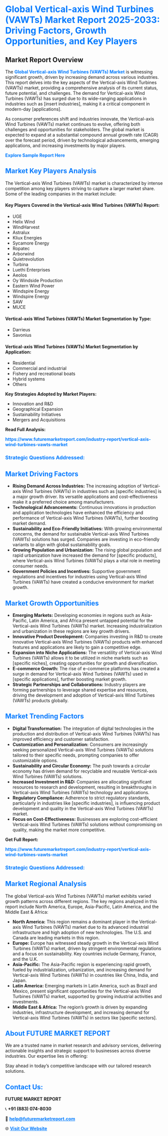 <h1 style="color: #007BFF;">Global Vertical-axis Wind Turbines (VAWTs) Market Report 2025-2033: Driving Factors, Growth Opportunities, and Key Players</h1>

<section id="overview">
<h2>Market Report Overview</h2>
<p>The <a href="https://www.futuremarketreport.com/industry-report/vertical-axis-wind-turbines-vawts-market" style="color: #007BFF; text-decoration: none;"><strong>Global Vertical-axis Wind Turbines (VAWTs) Market</strong></a> is witnessing significant growth, driven by increasing demand across various industries. This report delves into the key aspects of the Vertical-axis Wind Turbines (VAWTs) market, providing a comprehensive analysis of its current status, future potential, and challenges. The demand for Vertical-axis Wind Turbines (VAWTs) has surged due to its wide-ranging applications in industries such as [insert industries], making it a critical component in modern-day [applications].</p>
<p>As consumer preferences shift and industries innovate, the Vertical-axis Wind Turbines (VAWTs) market continues to evolve, offering both challenges and opportunities for stakeholders. The global market is expected to expand at a substantial compound annual growth rate (CAGR) over the forecast period, driven by technological advancements, emerging applications, and increasing investments by major players.</p>
</section>

<section id="overview">
<p><a href="https://www.futuremarketreport.com/request-sample/reportId=83509" style="color: #007BFF; text-decoration: none;"><strong>Explore Sample Report Here</strong></a></p>
</section>

<section id="key-players">
<h2 style="color: #007BFF;">Market Key Players Analysis</h2>
<p>The Vertical-axis Wind Turbines (VAWTs) market is characterized by intense competition among key players striving to capture a larger market share. Some of the leading companies in the market include:</p>
<h4>Key Players Covered in the Vertical-axis Wind Turbines (VAWTs) Report:</h4>
<ul><li>UGE</li><li>Helix Wind</li><li>WindHarvest</li><li>Astralux</li><li>Kliux Energies</li><li>Sycamore Energy</li><li>Ropatec</li><li>Arborwind</li><li>Quietrevolution</li><li>Turbina</li><li>Luethi Enterprises</li><li>Aeolos</li><li>Oy Windside Production</li><li>Eastern Wind Power</li><li>Windspire Energy</li><li>Windspire Energy</li><li>SAW</li><li>MUCE</li></ul>
<h4>Vertical-axis Wind Turbines (VAWTs) Market Segmentation by Type:</h4>
<ul><li>Darrieus</li><li>Savonius</li></ul>

<h4>Vertical-axis Wind Turbines (VAWTs) Market Segmentation by Application:</h4>
<ul><li>Residential</li><li>Commercial and industrial</li><li>Fishery and recreational boats</li><li>Hybrid systems</li><li>Others</li></ul>
<p><strong>Key Strategies Adopted by Market Players:</strong></p>
<ul>
<li>Innovation and R&D</li>
<li>Geographical Expansion</li>
<li>Sustainability Initiatives</li>
<li>Mergers and Acquisitions</li>
</ul>
</section>

<section>
<p><strong>Read Full Analysis: </strong></p><a href="https://www.futuremarketreport.com/industry-report/vertical-axis-wind-turbines-vawts-market" style="color: #007BFF; text-decoration: none;"><strong>https://www.futuremarketreport.com/industry-report/vertical-axis-wind-turbines-vawts-market</strong></a>
<h3 style="color: #007BFF;">Strategic Questions Addressed:</h3>
</section>

<section id="driving-factors">
<h2 style="color: #007BFF;">Market Driving Factors</h2>
<ul>
<li><strong>Rising Demand Across Industries:</strong> The increasing adoption of Vertical-axis Wind Turbines (VAWTs) in industries such as [specific industries] is a major growth driver. Its versatile applications and cost-effectiveness make it a preferred choice among manufacturers.</li>
<li><strong>Technological Advancements:</strong> Continuous innovations in production and application technologies have enhanced the efficiency and performance of Vertical-axis Wind Turbines (VAWTs), further boosting market demand.</li>
<li><strong>Sustainability and Eco-Friendly Initiatives:</strong> With growing environmental concerns, the demand for sustainable Vertical-axis Wind Turbines (VAWTs) solutions has surged. Companies are investing in eco-friendly variants to align with global sustainability goals.</li>
<li><strong>Growing Population and Urbanization:</strong> The rising global population and rapid urbanization have increased the demand for [specific products], where Vertical-axis Wind Turbines (VAWTs) plays a vital role in meeting consumer needs.</li>
<li><strong>Government Policies and Incentives:</strong> Supportive government regulations and incentives for industries using Vertical-axis Wind Turbines (VAWTs) have created a conducive environment for market growth.</li>
</ul>
</section>

<section id="growth-opportunities">
<h2 style="color: #007BFF;">Market Growth Opportunities</h2>
<ul>
<li><strong>Emerging Markets:</strong> Developing economies in regions such as Asia-Pacific, Latin America, and Africa present untapped potential for the Vertical-axis Wind Turbines (VAWTs) market. Increasing industrialization and urbanization in these regions are key growth drivers.</li>
<li><strong>Innovative Product Development:</strong> Companies investing in R&D to create innovative Vertical-axis Wind Turbines (VAWTs) products with enhanced features and applications are likely to gain a competitive edge.</li>
<li><strong>Expansion into Niche Applications:</strong> The versatility of Vertical-axis Wind Turbines (VAWTs) allows it to be utilized in niche markets such as [specific niches], creating opportunities for growth and diversification.</li>
<li><strong>E-commerce Growth:</strong> The rise of e-commerce platforms has created a surge in demand for Vertical-axis Wind Turbines (VAWTs) used in [specific applications], further boosting market growth.</li>
<li><strong>Strategic Partnerships and Collaborations:</strong> Industry players are forming partnerships to leverage shared expertise and resources, driving the development and adoption of Vertical-axis Wind Turbines (VAWTs) products globally.</li>
</ul>
</section>

<section id="trending-factors">
<h2 style="color: #007BFF;">Market Trending Factors</h2>
<ul>
<li><strong>Digital Transformation:</strong> The integration of digital technologies in the production and distribution of Vertical-axis Wind Turbines (VAWTs) has improved efficiency and customer satisfaction.</li>
<li><strong>Customization and Personalization:</strong> Consumers are increasingly seeking personalized Vertical-axis Wind Turbines (VAWTs) solutions tailored to their specific needs, prompting companies to offer customizable options.</li>
<li><strong>Sustainability and Circular Economy:</strong> The push towards a circular economy has driven demand for recyclable and reusable Vertical-axis Wind Turbines (VAWTs) solutions.</li>
<li><strong>Increased Investment in R&D:</strong> Companies are allocating significant resources to research and development, resulting in breakthroughs in Vertical-axis Wind Turbines (VAWTs) technology and applications.</li>
<li><strong>Regulatory Compliance:</strong> Adherence to strict regulatory standards, particularly in industries like [specific industries], is influencing product development and quality in the Vertical-axis Wind Turbines (VAWTs) market.</li>
<li><strong>Focus on Cost-Effectiveness:</strong> Businesses are exploring cost-efficient Vertical-axis Wind Turbines (VAWTs) solutions without compromising on quality, making the market more competitive.</li>
</ul>
</section>

<section>
<p><strong>Get Full Report: </strong></p><a href="https://www.futuremarketreport.com/industry-report/vertical-axis-wind-turbines-vawts-market" style="color: #007BFF; text-decoration: none;"><strong>https://www.futuremarketreport.com/industry-report/vertical-axis-wind-turbines-vawts-market</strong></a>
<h3 style="color: #007BFF;">Strategic Questions Addressed:</h3>
</section>


<section id="regional-analysis">
<h2 style="color: #007BFF;">Market Regional Analysis</h2>
<p>The global Vertical-axis Wind Turbines (VAWTs) market exhibits varied growth patterns across different regions. The key regions analyzed in this report include North America, Europe, Asia-Pacific, Latin America, and the Middle East & Africa:</p>
<ul>
<li><strong>North America:</strong> This region remains a dominant player in the Vertical-axis Wind Turbines (VAWTs) market due to its advanced industrial infrastructure and high adoption of new technologies. The U.S. and Canada are leading markets in this region.</li>
<li><strong>Europe:</strong> Europe has witnessed steady growth in the Vertical-axis Wind Turbines (VAWTs) market, driven by stringent environmental regulations and a focus on sustainability. Key countries include Germany, France, and the U.K.</li>
<li><strong>Asia-Pacific:</strong> The Asia-Pacific region is experiencing rapid growth, fueled by industrialization, urbanization, and increasing demand for Vertical-axis Wind Turbines (VAWTs) in countries like China, India, and Japan.</li>
<li><strong>Latin America:</strong> Emerging markets in Latin America, such as Brazil and Mexico, present significant opportunities for the Vertical-axis Wind Turbines (VAWTs) market, supported by growing industrial activities and investments.</li>
<li><strong>Middle East & Africa:</strong> The region’s growth is driven by expanding industries, infrastructure development, and increasing demand for Vertical-axis Wind Turbines (VAWTs) in sectors like [specific sectors].</li>
</ul>
</section>

<footer>
<h2 style="color: #007BFF;">About FUTURE MARKET REPORT</h2>
<p>We are a trusted name in market research and advisory services, delivering actionable insights and strategic support to businesses across diverse industries. Our expertise lies in offering:</p>

<p>Stay ahead in today’s competitive landscape with our tailored research solutions.</p>

<h2 style="color: #007BFF;">Contact Us:</h2>
<p><strong>FUTURE MARKET REPORT</strong></p>
<p>📞 <strong>+91 (883) 074-8030</strong></p>
<p>📧 <strong><a href="mailto:help@futuremarketreport.com" style="color: #007BFF;">help@futuremarketreport.com</a></strong></p>
<p>🌐 <strong><a href="https://www.futuremarketreport.com/" style="color: #007BFF;">Visit Our Website</a></strong></p>
</footer>